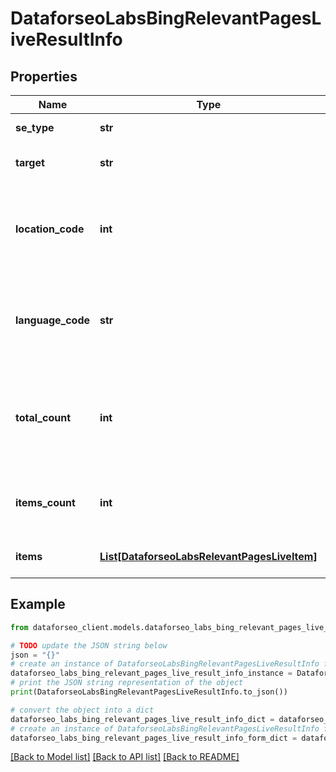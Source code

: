 # DataforseoLabsBingRelevantPagesLiveResultInfo


## Properties

Name | Type | Description | Notes
------------ | ------------- | ------------- | -------------
**se_type** | **str** | search engine type | [optional] 
**target** | **str** | target domain in a POST array | [optional] 
**location_code** | **int** | location code in a POST array if there is no data, then the value is null | [optional] 
**language_code** | **str** | language code in a POST array if there is no data, then the value is null | [optional] 
**total_count** | **int** | total amount of results in our database relevant to your request | [optional] 
**items_count** | **int** | the number of results returned in the items array | [optional] 
**items** | [**List[DataforseoLabsRelevantPagesLiveItem]**](DataforseoLabsRelevantPagesLiveItem.md) | relevant pages and related data | [optional] 

## Example

```python
from dataforseo_client.models.dataforseo_labs_bing_relevant_pages_live_result_info import DataforseoLabsBingRelevantPagesLiveResultInfo

# TODO update the JSON string below
json = "{}"
# create an instance of DataforseoLabsBingRelevantPagesLiveResultInfo from a JSON string
dataforseo_labs_bing_relevant_pages_live_result_info_instance = DataforseoLabsBingRelevantPagesLiveResultInfo.from_json(json)
# print the JSON string representation of the object
print(DataforseoLabsBingRelevantPagesLiveResultInfo.to_json())

# convert the object into a dict
dataforseo_labs_bing_relevant_pages_live_result_info_dict = dataforseo_labs_bing_relevant_pages_live_result_info_instance.to_dict()
# create an instance of DataforseoLabsBingRelevantPagesLiveResultInfo from a dict
dataforseo_labs_bing_relevant_pages_live_result_info_form_dict = dataforseo_labs_bing_relevant_pages_live_result_info.from_dict(dataforseo_labs_bing_relevant_pages_live_result_info_dict)
```
[[Back to Model list]](../README.md#documentation-for-models) [[Back to API list]](../README.md#documentation-for-api-endpoints) [[Back to README]](../README.md)


